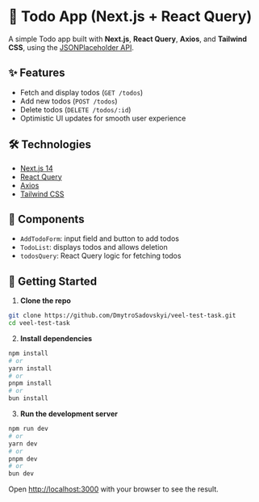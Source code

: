 # 📝 Todo App (Next.js + React Query)

A simple Todo app built with **Next.js**, **React Query**, **Axios**, and **Tailwind CSS**, using the [JSONPlaceholder API](https://jsonplaceholder.typicode.com/).

## ✨ Features

- Fetch and display todos (`GET /todos`)
- Add new todos (`POST /todos`)
- Delete todos (`DELETE /todos/:id`)
- Optimistic UI updates for smooth user experience

## 🛠️ Technologies

- [Next.js 14](https://nextjs.org/)
- [React Query](https://tanstack.com/query/latest)
- [Axios](https://axios-http.com/)
- [Tailwind CSS](https://tailwindcss.com/)

## 🧩 Components

- `AddTodoForm`: input field and button to add todos
- `TodoList`: displays todos and allows deletion
- `todosQuery`: React Query logic for fetching todos

## 🚀 Getting Started

1. **Clone the repo**

```bash
git clone https://github.com/DmytroSadovskyi/veel-test-task.git
cd veel-test-task
```

2. **Install dependencies**

```bash
npm install
# or
yarn install
# or
pnpm install
# or
bun install
```

3. **Run the development server**

```bash
npm run dev
# or
yarn dev
# or
pnpm dev
# or
bun dev
```

Open [http://localhost:3000](http://localhost:3000) with your browser to see the result.
